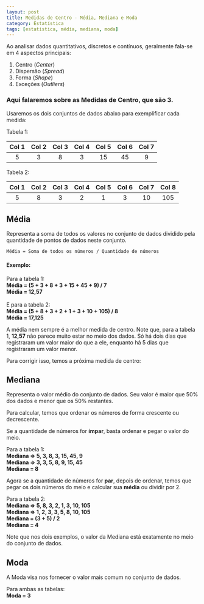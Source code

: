```yaml
---
layout: post
title: Medidas de Centro - Média, Mediana e Moda
category: Estatística
tags: [estatistica, média, mediana, moda]
---
```


Ao analisar dados quantitativos, discretos e contínuos, geralmente fala-se em 4 aspectos principais:
1. Centro (_Center_)
2. Dispersão (_Spread_)
3. Forma (_Shape_)
4. Exceções (_Outliers_)

### Aqui falaremos sobre as **Medidas de Centro**, que são 3.

Usaremos os dois conjuntos de dados abaixo para exemplificar cada medida:

Tabela 1:

| Col 1 | Col 2 | Col 3 | Col 4 | Col 5 | Col 6 | Col 7 |
|:-----:|:-----:|:-----:|:-----:|:-----:|:-----:|:-----:|
| 5 | 3 | 8 | 3 | 15 | 45 | 9 |

Tabela 2:

| Col 1 | Col 2 | Col 3 | Col 4 | Col 5 | Col 6 | Col 7 | Col 8 |
|:---:|:---:|:---:|:---:|:---:|:---:|:---:|:---:|
| 5 | 8 | 3 | 2 | 1 | 3 | 10 | 105 |

## Média

Representa a soma de todos os valores no conjunto de dados dividido pela quantidade de pontos de dados neste conjunto.

`Média = Soma de todos os números / Quantidade de números`

#### Exemplo:

<p class="example">
    Para a tabela 1:<br />
    <b>Média = (5 + 3 + 8 + 3 + 15 + 45 + 9) / 7</b><br />
    <b>Média = 12,57</b><br />
    <br />
    E para a tabela 2:<br />
    <b>Média = (5 + 8 + 3 + 2 + 1 + 3 + 10 + 105) / 8</b><br />
    <b>Média = 17,125</b><br />
</p>

A média nem sempre é a melhor medida de centro. Note que, para a tabela 1, **12,57** não parece muito estar no meio dos dados. Só há dois dias que registraram um valor maior do que a ele, enquanto há 5 dias que registraram um valor menor.

Para corrigir isso, temos a próxima medida de centro:  

## Mediana

Representa o valor médio do conjunto de dados. Seu valor é maior que 50% dos dados e menor que os 50% restantes.

Para calcular, temos que ordenar os números de forma crescente ou decrescente.

Se a quantidade de números for **ímpar**, basta ordenar e pegar o valor do meio.

<p class="example">
    Para a tabela 1:<br />
    <b>Mediana => 5, 3, 8, 3, 15, 45, 9</b><br />
    <b>Mediana => 3, 3, 5, 8, 9, 15, 45</b><br />
    <b>Mediana = 8</b><br />
</p>

Agora se a quantidade de números for **par**, depois de ordenar, temos que pegar os dois números do meio e calcular sua **média** ou dividir por 2.

<p class="example">
    Para a tabela 2:<br />
    <b>Mediana => 5, 8, 3, 2, 1, 3, 10, 105</b><br />
    <b>Mediana => 1, 2, 3, 3, 5, 8, 10, 105</b><br />
    <b>Mediana = (3 + 5) / 2</b><br />
    <b>Mediana = 4</b><br />
</p>

Note que nos dois exemplos, o valor da Mediana está exatamente no meio do conjunto de dados.

## Moda

A Moda visa nos fornecer o valor mais comum no conjunto de dados.

<p class="example">
    Para ambas as tabelas:<br />
    <b>Moda = 3</b><br />
</p>